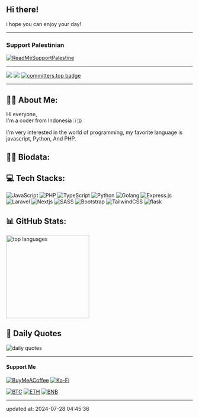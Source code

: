 ## Hi there!

i hope you can enjoy your day!

---

### Support Palestinian

[![ReadMeSupportPalestine](https://raw.githubusercontent.com/Safouene1/support-palestine-banner/master/banner-support.svg)](https://kitabisa.com/campaign/panganuntukrafah)

---

[![](https://img.shields.io/badge/profile-fiandev-blue)](https://github.com/fiandev)
[![](https://komarev.com/ghpvc/?username=fiandev&label=Profile%20views&color=0a93d1&style=flat)](https://github.com/fiandev)
[![committers.top badge](https://user-badge.committers.top/indonesia/fiandev.svg)](https://user-badge.committers.top/indonesia/fiandev)

---

## 🙋‍♂️ About Me:

Hi everyone,
<br/>
I'm a coder from Indonesia 🇮🇩

I'm very interested in the world of programming, my favorite language is javascript, Python, And PHP.

## 👨‍💻 Biodata:



## 💻 Tech Stacks:

![JavaScript](https://img.shields.io/badge/javascript-%23323330.svg?style=flat-square&logo=javascript&logoColor=%23F7DF1E)
![PHP](https://img.shields.io/badge/php-%23323330.svg?style=flat-square&logo=php&logoColor=%4980f6)
![TypeScript](https://img.shields.io/badge/typescript-%23007ACC.svg?style=flat-square&logo=typescript&logoColor=white)
![Python](https://img.shields.io/badge/python-3670A0?style=flat-square&logo=python&logoColor=ffd574)
![Golang](https://img.shields.io/badge/golang-%23323330.svg?style=flat-square&logo=go&logoColor=#07b9fa)
![Express.js](https://img.shields.io/badge/express.js-%23404d59.svg?style=flat-square&logo=express&logoColor=%2361DAFB)
![Laravel](https://img.shields.io/badge/laravel-%23FF2D20.svg?style=flat-square&logo=laravel&logoColor=white)
![Nextjs](https://img.shields.io/badge/nextjs-%2320232a.svg?style=flat-square&logo=vercel&logoColor=ffffff)
![SASS](https://img.shields.io/badge/SASS-hotpink.svg?style=flat-square&logo=SASS&logoColor=white)
![Bootstrap](https://img.shields.io/badge/bootstrap-%23563D7C.svg?style=flat-square&logo=bootstrap&logoColor=white)
![TailwindCSS](https://img.shields.io/badge/tailwindcss-%2338B2AC.svg?style=flat-square&logo=tailwind-css&logoColor=white)
![flask](https://img.shields.io/badge/flask-%23323330.svg?style=flat-square&logo=flask&logoColor=#000000)

## 📊 GitHub Stats:

<div style="display: flex">
  <img style="width: 14rem; height: auto; display: inline-block;" src="https://github-readme-stats.vercel.app/api/top-langs/?username=fiandev&theme=react&hide_border=true&include_all_commits=false&count_private=false&layout=compact&langs_count=10" alt="top languages" />
  <!-- <img style="width: 14rem; height: auto; display: inline-block;" src="https://github-contributor-stats.vercel.app/api?username=fiandev&limit=5&theme=react&combine_all_yearly_contributions=true" alt="top contribution" />
  <img style="width: 14rem; height: auto; display: inline-block;" src="https://github-readme-stats.vercel.app/api?username=fiandev&theme=react&hide_border=true&include_all_commits=false&count_private=false" alt="github stats" />
  <img style="width: 14rem; height: auto; display: inline-block;" src="https://github-readme-streak-stats.herokuapp.com/?user=fiandev&theme=react&hide_border=true" alt="commit stats" /> -->
</div>

## 🥶 Daily Quotes

![daily quotes](https://quotes-github-readme.vercel.app/api?type=vetical&theme=algolia)

---

#### Support Me

[![BuyMeACoffee](https://img.shields.io/badge/Buy%20Me%20a%20Coffee-ffdd00?style=for-the-badge&logo=buy-me-a-coffee&logoColor=black)](https://buymeacoffee.com/fiandev)
[![Ko-Fi](https://img.shields.io/badge/Ko--fi-F16061?style=for-the-badge&logo=ko-fi&logoColor=white)](https://ko-fi.com/fiandev)

[![BTC](https://img.shields.io/badge/BTC-black?style=for-the-badge&logo=bitcoin&logoColor=yellow&logoWidth=16&link=https://btcscan.org/address/14kotYaGx32XceP3Unxg6ZasF8mgTjMwh4&cacheSeconds=5)](https://btcscan.org/address/14kotYaGx32XceP3Unxg6ZasF8mgTjMwh4)
[![ETH](https://img.shields.io/badge/ETH-black?style=for-the-badge&logo=ethereum&logoColor=lightblue&logoWidth=16&link=https://etherscan.io/address/0xb872ec29be6d3cc58b9e28a4328c301464d6c632&cacheSeconds=5)](https://etherscan.io/address/0xb872ec29be6d3cc58b9e28a4328c301464d6c632)
[![BNB](https://img.shields.io/badge/BNB-black?style=for-the-badge&logo=BNB-Chain&logoColor=yellow&logoWidth=16&link=https://bscscan.com/address/0xb872ec29be6d3cc58b9e28a4328c301464d6c632&cacheSeconds=5)](https://bscscan.com/address/0xb872ec29be6d3cc58b9e28a4328c301464d6c632)

---

updated at: 2024-07-28 04:45:36
